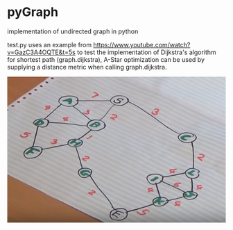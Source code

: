 # pyGraph
implementation of undirected graph in python

test.py uses an example from https://www.youtube.com/watch?v=GazC3A4OQTE&t=5s to test the implementation of Dijkstra's algorithm for shortest path (graph.dijkstra), A-Star optimization can be used by supplying a distance metric when calling graph.dijkstra.

![alt text](https://raw.githubusercontent.com/lucaGazzola/pyGraph/master/example_graph.png)
